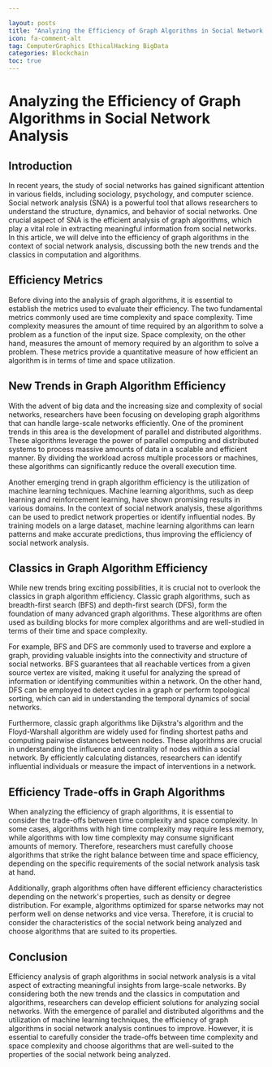 ```yaml
---

layout: posts
title: "Analyzing the Efficiency of Graph Algorithms in Social Network Analysis"
icon: fa-comment-alt
tag: ComputerGraphics EthicalHacking BigData
categories: Blockchain
toc: true
---
```




# Analyzing the Efficiency of Graph Algorithms in Social Network Analysis

## Introduction
In recent years, the study of social networks has gained significant attention in various fields, including sociology, psychology, and computer science. Social network analysis (SNA) is a powerful tool that allows researchers to understand the structure, dynamics, and behavior of social networks. One crucial aspect of SNA is the efficient analysis of graph algorithms, which play a vital role in extracting meaningful information from social networks. In this article, we will delve into the efficiency of graph algorithms in the context of social network analysis, discussing both the new trends and the classics in computation and algorithms.

## Efficiency Metrics
Before diving into the analysis of graph algorithms, it is essential to establish the metrics used to evaluate their efficiency. The two fundamental metrics commonly used are time complexity and space complexity. Time complexity measures the amount of time required by an algorithm to solve a problem as a function of the input size. Space complexity, on the other hand, measures the amount of memory required by an algorithm to solve a problem. These metrics provide a quantitative measure of how efficient an algorithm is in terms of time and space utilization.

## New Trends in Graph Algorithm Efficiency
With the advent of big data and the increasing size and complexity of social networks, researchers have been focusing on developing graph algorithms that can handle large-scale networks efficiently. One of the prominent trends in this area is the development of parallel and distributed algorithms. These algorithms leverage the power of parallel computing and distributed systems to process massive amounts of data in a scalable and efficient manner. By dividing the workload across multiple processors or machines, these algorithms can significantly reduce the overall execution time.

Another emerging trend in graph algorithm efficiency is the utilization of machine learning techniques. Machine learning algorithms, such as deep learning and reinforcement learning, have shown promising results in various domains. In the context of social network analysis, these algorithms can be used to predict network properties or identify influential nodes. By training models on a large dataset, machine learning algorithms can learn patterns and make accurate predictions, thus improving the efficiency of social network analysis.

## Classics in Graph Algorithm Efficiency
While new trends bring exciting possibilities, it is crucial not to overlook the classics in graph algorithm efficiency. Classic graph algorithms, such as breadth-first search (BFS) and depth-first search (DFS), form the foundation of many advanced graph algorithms. These algorithms are often used as building blocks for more complex algorithms and are well-studied in terms of their time and space complexity.

For example, BFS and DFS are commonly used to traverse and explore a graph, providing valuable insights into the connectivity and structure of social networks. BFS guarantees that all reachable vertices from a given source vertex are visited, making it useful for analyzing the spread of information or identifying communities within a network. On the other hand, DFS can be employed to detect cycles in a graph or perform topological sorting, which can aid in understanding the temporal dynamics of social networks.

Furthermore, classic graph algorithms like Dijkstra's algorithm and the Floyd-Warshall algorithm are widely used for finding shortest paths and computing pairwise distances between nodes. These algorithms are crucial in understanding the influence and centrality of nodes within a social network. By efficiently calculating distances, researchers can identify influential individuals or measure the impact of interventions in a network.

## Efficiency Trade-offs in Graph Algorithms
When analyzing the efficiency of graph algorithms, it is essential to consider the trade-offs between time complexity and space complexity. In some cases, algorithms with high time complexity may require less memory, while algorithms with low time complexity may consume significant amounts of memory. Therefore, researchers must carefully choose algorithms that strike the right balance between time and space efficiency, depending on the specific requirements of the social network analysis task at hand.

Additionally, graph algorithms often have different efficiency characteristics depending on the network's properties, such as density or degree distribution. For example, algorithms optimized for sparse networks may not perform well on dense networks and vice versa. Therefore, it is crucial to consider the characteristics of the social network being analyzed and choose algorithms that are suited to its properties.

## Conclusion
Efficiency analysis of graph algorithms in social network analysis is a vital aspect of extracting meaningful insights from large-scale networks. By considering both the new trends and the classics in computation and algorithms, researchers can develop efficient solutions for analyzing social networks. With the emergence of parallel and distributed algorithms and the utilization of machine learning techniques, the efficiency of graph algorithms in social network analysis continues to improve. However, it is essential to carefully consider the trade-offs between time complexity and space complexity and choose algorithms that are well-suited to the properties of the social network being analyzed.